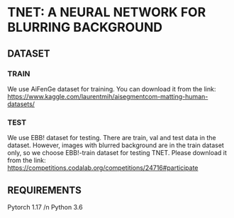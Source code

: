 # TNET: A NEURAL NETWORK FOR BLURRING BACKGROUND
## DATASET
### TRAIN
We use AiFenGe dataset for training. You can download it from the link: https://www.kaggle.com/laurentmih/aisegmentcom-matting-human-datasets/
### TEST
We use EBB! dataset for testing. There are train, val and test data in the dataset. However, images with blurred background are in the train dataset only, so we choose EBB!-train dataset for testing TNET. Please download it from the link: https://competitions.codalab.org/competitions/24716#participate
## REQUIREMENTS
Pytorch 1.17 /n
Python 3.6
